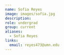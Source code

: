 ```yaml
---
name: Sofia Reyes
image: images/sofia.jpg
description:
role: undergrad
group: current
aliases:
  - Sofia Reyes
links:
  email: reyes473@umn.edu
---
```


